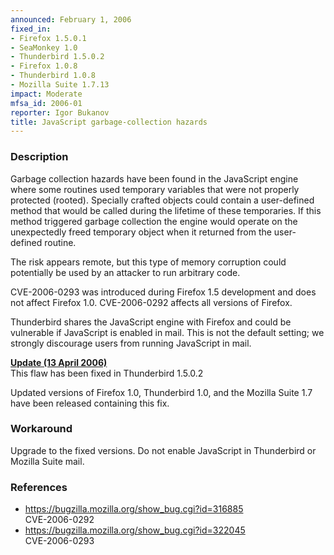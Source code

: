 ```yaml
---
announced: February 1, 2006
fixed_in:
- Firefox 1.5.0.1
- SeaMonkey 1.0
- Thunderbird 1.5.0.2
- Firefox 1.0.8
- Thunderbird 1.0.8
- Mozilla Suite 1.7.13
impact: Moderate
mfsa_id: 2006-01
reporter: Igor Bukanov
title: JavaScript garbage-collection hazards
---
```


<h3>Description</h3>

<p>Garbage collection hazards have been found in the JavaScript
engine where some routines used temporary variables
that were not properly protected (rooted). Specially crafted objects
could contain a user-defined method that would be called during
the lifetime of these temporaries. If this method triggered
garbage collection the engine would operate on the unexpectedly freed
temporary object when it returned from the user-defined routine.</p>

<p>The risk appears remote, but this type of memory corruption could
potentially be used by an attacker to run arbitrary code.</p>

<p>CVE-2006-0293 was introduced during Firefox 1.5 development and does not
affect Firefox 1.0. CVE-2006-0292 affects all versions of Firefox.</p>

<p class="note">Thunderbird shares the JavaScript engine with Firefox
and could be vulnerable if JavaScript is enabled in mail. This is not
the default setting; we strongly discourage users from running
JavaScript in mail.</p>

<p><strong style="text-decoration: underline;">Update (13 April 2006)</strong><br/>
This flaw has been fixed in Thunderbird 1.5.0.2</p>

<p>Updated versions of Firefox 1.0, Thunderbird 1.0, and the Mozilla Suite 1.7
have been released containing this fix.</p>

<h3>Workaround</h3>

<p>Upgrade to the fixed versions. Do not enable JavaScript in Thunderbird
or Mozilla Suite mail.</p>

<h3>References</h3>

<ul>
<li><a href="https://bugzilla.mozilla.org/show_bug.cgi?id=316885">
https://bugzilla.mozilla.org/show_bug.cgi?id=316885</a><br/>
CVE-2006-0292</li>
<li><a href="https://bugzilla.mozilla.org/show_bug.cgi?id=322045">
https://bugzilla.mozilla.org/show_bug.cgi?id=322045</a><br/>
CVE-2006-0293</li>
</ul>



